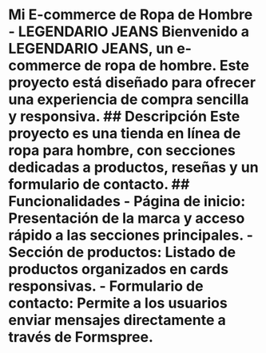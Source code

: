 # Mi E-commerce de Ropa de Hombre - LEGENDARIO JEANS Bienvenido a LEGENDARIO JEANS, un e-commerce de ropa de hombre. Este proyecto está diseñado para ofrecer una experiencia de compra sencilla y responsiva. ## Descripción Este proyecto es una tienda en línea de ropa para hombre, con secciones dedicadas a productos, reseñas y un formulario de contacto. ## Funcionalidades - **Página de inicio**: Presentación de la marca y acceso rápido a las secciones principales. - **Sección de productos**: Listado de productos organizados en cards responsivas. - **Formulario de contacto**: Permite a los usuarios enviar mensajes directamente a través de Formspree.
